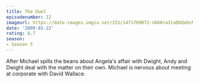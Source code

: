 ```yaml
---
title: The Duel
episodenumber: 12
imageurl: https://dato-images.imgix.net/151/1471789071-nOX0ra1taDbQeOcMU8IYnXwfyxI.jpg?ixlib=rb-1.1.0&ch=DPR%2CWidth&auto=compress%2Cformat
date: '2009-01-22'
rating: 8.7
season:
- Season 5
---
```


After Michael spills the beans about Angela's affair with Dwight, Andy and Dwight deal with the matter on their own. Michael is nervous about meeting at corporate with David Wallace.